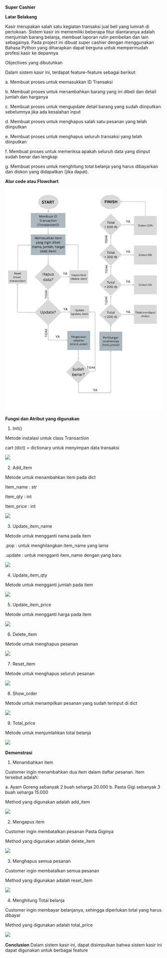 ﻿**Super Cashier**

**Latar Belakang**

Kasir merupakan salah satu kegiatan transaksi jual beli yang lumrah di pertokoan. Sistem kasir ini mememiliki beberapa fitur diantaranya adalah menjumlah barang belanja, membuat laporan rutin pembelian dan lain sebagainya. Pada project ini dibuat super cashier dengan menggunakan Bahasa Python yang diharapkan dapat berguna untuk mempermudah profesi kasir ke depannya

Objectives yang dibutuhkan

Dalam sistem kasir ini, terdapat feature-feature sebagai berikut:

a. Membuat proses untuk memasukkan ID Transaksi

b. Membuat proses untuk menambahkan barang yang ini dibeli dan detail jumlah dan harganya

c. Membuat proses untuk mengupdate detail barang yang sudah diinputkan sebelumnya jika ada kesalahan input

d. Membuat proses untuk menghapus salah satu pesanan yang telah diinputkan

e. Membuat proses untuk menghapus seluruh transaksi yang telah diinputkan

f. Membuat proses untuk memeriksa apakah seluruh data yang diinput sudah benar dan lengkap

g. Membuat proses untuk menghitung total belanja yang harus dibayarkan dan diskon yang didapatkan (jika dapat).

**Alur code atau Flowchart**

![](Flowchart.png)

**Fungsi dan Atribut yang digunakan**

1. Init()

Metode instalasi untuk class Transaction

cart (dict) = dictionary untuk menyimpan data transaksi

![](Aspose.Words.b045f79f-b7e1-4098-a67f-e4750265a1a1.001.png)

2. Add\_item

Metode untuk menambahkan item pada dict

Item\_name : str

Item\_qty : int

Item\_price : int

![](Aspose.Words.b045f79f-b7e1-4098-a67f-e4750265a1a1.002.png)

3. Update\_item\_name

Metode untuk mengganti nama pada item

.pop : untuk menghilangkan item\_name yang lama

.update : untuk mengganti item\_name dengan yang baru

![](Aspose.Words.b045f79f-b7e1-4098-a67f-e4750265a1a1.003.png)

4. Update\_item\_qty

Metode untuk mengganti jumlah pada item

![](Aspose.Words.b045f79f-b7e1-4098-a67f-e4750265a1a1.004.png)

5. Update\_item\_price

Metode untuk mengganti harga pada item

![](Aspose.Words.b045f79f-b7e1-4098-a67f-e4750265a1a1.005.png)

6. Delete\_item

Metode untuk menghapus pesanan

![](Aspose.Words.b045f79f-b7e1-4098-a67f-e4750265a1a1.006.png)

7. Reset\_item

Metode untuk menghapus seluruh pesanan

![](Aspose.Words.b045f79f-b7e1-4098-a67f-e4750265a1a1.007.png)

8. Show\_order

Metode untuk menampilkan pesanan yang sudah terinput di dict

![](Aspose.Words.b045f79f-b7e1-4098-a67f-e4750265a1a1.008.png)

9. Total\_price

Metode untuk menjumlahkan total belanja

![](Aspose.Words.b045f79f-b7e1-4098-a67f-e4750265a1a1.009.png)

**Demonstrasi**

1. Menambahkan item

Customer ingin menambahkan dua item dalam daftar pesanan. Item tersebut adalah:

a. Ayam Goreng sebanyak 2 buah seharga 20.000
b. Pasta Gigi sebanyak 3 buah seharga 15.000

Method yang digunakan adalah add\_item

![](Aspose.Words.b045f79f-b7e1-4098-a67f-e4750265a1a1.010.png)

2. Mengapus item

Customer ingin membatalkan pesanan Pasta Giginya

Method yang digunakan adalah delete\_item

![](Aspose.Words.b045f79f-b7e1-4098-a67f-e4750265a1a1.011.png)

3. Menghapus  semua pesanan

Customer ingin membatalkan semua pesanan

Method yang digunakan adalah reset\_item

![](Aspose.Words.b045f79f-b7e1-4098-a67f-e4750265a1a1.012.png)

4. Menghitung Total belanja

Customer ingin membayar belanjanya, sehingga diperlukan total  yang harus dibayar

Method yang digunakan adalah total\_price

![](Aspose.Words.b045f79f-b7e1-4098-a67f-e4750265a1a1.013.png)

**Conclusion**
Dalam sistem kasir ini, dapat disimpulkan bahwa sistem kasir ini dapat digunakan untuk berbagai feature


